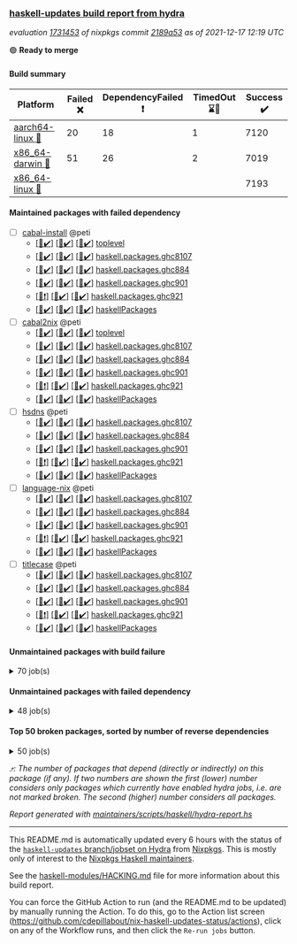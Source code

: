 ### [haskell-updates build report from hydra](https://hydra.nixos.org/jobset/nixpkgs/haskell-updates)
*evaluation [1731453](https://hydra.nixos.org/eval/1731453) of nixpkgs commit [2189a53](https://github.com/NixOS/nixpkgs/commits/2189a53dad0e48ea7211c32cc1832a82001d976b) as of 2021-12-17 12:19 UTC*

:green_circle: **Ready to merge**

#### Build summary

 | Platform | Failed :x: | DependencyFailed :heavy_exclamation_mark: | TimedOut :hourglass::no_entry_sign: | Success :heavy_check_mark: | 
 | --- | --- | --- | --- | --- | 
 | [aarch64-linux :iphone:](https://hydra.nixos.org/eval/1731453?filter=.aarch64-linux) | 20 | 18 | 1 | 7120 | 
 | [x86_64-darwin :apple:](https://hydra.nixos.org/eval/1731453?filter=.x86_64-darwin) | 51 | 26 | 2 | 7019 | 
 | [x86_64-linux :penguin:](https://hydra.nixos.org/eval/1731453?filter=.x86_64-linux) |  |  |  | 7193 | 
#### Maintained packages with failed dependency
- [ ] [cabal-install](https://hydra.nixos.org/eval/1731453?filter=cabal-install) @peti
  - [[:iphone::heavy_check_mark:]](https://hydra.nixos.org/build/160444227) [[:apple::heavy_check_mark:]](https://hydra.nixos.org/build/160448434) [[:penguin::heavy_check_mark:]](https://hydra.nixos.org/build/160441986) [toplevel](https://hydra.nixos.org/eval/1731453?filter=cabal-install)
  - [[:iphone::heavy_check_mark:]](https://hydra.nixos.org/build/160443778) [[:apple::heavy_check_mark:]](https://hydra.nixos.org/build/160454981) [[:penguin::heavy_check_mark:]](https://hydra.nixos.org/build/160440643) [haskell.packages.ghc8107](https://hydra.nixos.org/eval/1731453?filter=haskell.packages.ghc8107.cabal-install)
  - [[:iphone::heavy_check_mark:]](https://hydra.nixos.org/build/160443154) [[:apple::heavy_check_mark:]](https://hydra.nixos.org/build/160447881) [[:penguin::heavy_check_mark:]](https://hydra.nixos.org/build/160442234) [haskell.packages.ghc884](https://hydra.nixos.org/eval/1731453?filter=haskell.packages.ghc884.cabal-install)
  - [[:iphone::heavy_check_mark:]](https://hydra.nixos.org/build/160443457) [[:apple::heavy_check_mark:]](https://hydra.nixos.org/build/160445426) [[:penguin::heavy_check_mark:]](https://hydra.nixos.org/build/160442432) [haskell.packages.ghc901](https://hydra.nixos.org/eval/1731453?filter=haskell.packages.ghc901.cabal-install)
  - [[:iphone::heavy_exclamation_mark:]](https://hydra.nixos.org/build/160707752) [[:apple::heavy_check_mark:]](https://hydra.nixos.org/build/160707750) [[:penguin::heavy_check_mark:]](https://hydra.nixos.org/build/160707755) [haskell.packages.ghc921](https://hydra.nixos.org/eval/1731453?filter=haskell.packages.ghc921.cabal-install)
  - [[:iphone::heavy_check_mark:]](https://hydra.nixos.org/build/160444585) [[:apple::heavy_check_mark:]](https://hydra.nixos.org/build/160455144) [[:penguin::heavy_check_mark:]](https://hydra.nixos.org/build/160444219) [haskellPackages](https://hydra.nixos.org/eval/1731453?filter=haskellPackages.cabal-install)
- [ ] [cabal2nix](https://hydra.nixos.org/eval/1731453?filter=cabal2nix) @peti
  - [[:iphone::heavy_check_mark:]](https://hydra.nixos.org/build/161304116) [[:apple::heavy_check_mark:]](https://hydra.nixos.org/build/161304142) [[:penguin::heavy_check_mark:]](https://hydra.nixos.org/build/161304145) [toplevel](https://hydra.nixos.org/eval/1731453?filter=cabal2nix)
  - [[:iphone::heavy_check_mark:]](https://hydra.nixos.org/build/160440493) [[:apple::heavy_check_mark:]](https://hydra.nixos.org/build/160436674) [[:penguin::heavy_check_mark:]](https://hydra.nixos.org/build/160441731) [haskell.packages.ghc8107](https://hydra.nixos.org/eval/1731453?filter=haskell.packages.ghc8107.cabal2nix)
  - [[:iphone::heavy_check_mark:]](https://hydra.nixos.org/build/160441218) [[:apple::heavy_check_mark:]](https://hydra.nixos.org/build/160452691) [[:penguin::heavy_check_mark:]](https://hydra.nixos.org/build/160438618) [haskell.packages.ghc884](https://hydra.nixos.org/eval/1731453?filter=haskell.packages.ghc884.cabal2nix)
  - [[:iphone::heavy_check_mark:]](https://hydra.nixos.org/build/160445300) [[:apple::heavy_check_mark:]](https://hydra.nixos.org/build/160437440) [[:penguin::heavy_check_mark:]](https://hydra.nixos.org/build/160437811) [haskell.packages.ghc901](https://hydra.nixos.org/eval/1731453?filter=haskell.packages.ghc901.cabal2nix)
  - [[:iphone::heavy_exclamation_mark:]](https://hydra.nixos.org/build/161439136) [[:apple::heavy_check_mark:]](https://hydra.nixos.org/build/161439137) [[:penguin::heavy_check_mark:]](https://hydra.nixos.org/build/161439130) [haskell.packages.ghc921](https://hydra.nixos.org/eval/1731453?filter=haskell.packages.ghc921.cabal2nix)
  - [[:iphone::heavy_check_mark:]](https://hydra.nixos.org/build/160454851) [[:apple::heavy_check_mark:]](https://hydra.nixos.org/build/160452227) [[:penguin::heavy_check_mark:]](https://hydra.nixos.org/build/160444773) [haskellPackages](https://hydra.nixos.org/eval/1731453?filter=haskellPackages.cabal2nix)
- [ ] [hsdns](https://hydra.nixos.org/eval/1731453?filter=hsdns) @peti
  - [[:iphone::heavy_check_mark:]](https://hydra.nixos.org/build/160445928) [[:apple::heavy_check_mark:]](https://hydra.nixos.org/build/160447151) [[:penguin::heavy_check_mark:]](https://hydra.nixos.org/build/160452154) [haskell.packages.ghc8107](https://hydra.nixos.org/eval/1731453?filter=haskell.packages.ghc8107.hsdns)
  - [[:iphone::heavy_check_mark:]](https://hydra.nixos.org/build/160444002) [[:apple::heavy_check_mark:]](https://hydra.nixos.org/build/160445446) [[:penguin::heavy_check_mark:]](https://hydra.nixos.org/build/160448296) [haskell.packages.ghc884](https://hydra.nixos.org/eval/1731453?filter=haskell.packages.ghc884.hsdns)
  - [[:iphone::heavy_check_mark:]](https://hydra.nixos.org/build/160457080) [[:apple::heavy_check_mark:]](https://hydra.nixos.org/build/160453520) [[:penguin::heavy_check_mark:]](https://hydra.nixos.org/build/160440975) [haskell.packages.ghc901](https://hydra.nixos.org/eval/1731453?filter=haskell.packages.ghc901.hsdns)
  - [[:iphone::heavy_exclamation_mark:]](https://hydra.nixos.org/build/160450041) [[:apple::heavy_check_mark:]](https://hydra.nixos.org/build/160444127) [[:penguin::heavy_check_mark:]](https://hydra.nixos.org/build/160444167) [haskell.packages.ghc921](https://hydra.nixos.org/eval/1731453?filter=haskell.packages.ghc921.hsdns)
  - [[:iphone::heavy_check_mark:]](https://hydra.nixos.org/build/160453268) [[:apple::heavy_check_mark:]](https://hydra.nixos.org/build/160452760) [[:penguin::heavy_check_mark:]](https://hydra.nixos.org/build/160436298) [haskellPackages](https://hydra.nixos.org/eval/1731453?filter=haskellPackages.hsdns)
- [ ] [language-nix](https://hydra.nixos.org/eval/1731453?filter=language-nix) @peti
  - [[:iphone::heavy_check_mark:]](https://hydra.nixos.org/build/160444197) [[:apple::heavy_check_mark:]](https://hydra.nixos.org/build/160457132) [[:penguin::heavy_check_mark:]](https://hydra.nixos.org/build/160449953) [haskell.packages.ghc8107](https://hydra.nixos.org/eval/1731453?filter=haskell.packages.ghc8107.language-nix)
  - [[:iphone::heavy_check_mark:]](https://hydra.nixos.org/build/160443818) [[:apple::heavy_check_mark:]](https://hydra.nixos.org/build/160455351) [[:penguin::heavy_check_mark:]](https://hydra.nixos.org/build/160451798) [haskell.packages.ghc884](https://hydra.nixos.org/eval/1731453?filter=haskell.packages.ghc884.language-nix)
  - [[:iphone::heavy_check_mark:]](https://hydra.nixos.org/build/160442301) [[:apple::heavy_check_mark:]](https://hydra.nixos.org/build/160443330) [[:penguin::heavy_check_mark:]](https://hydra.nixos.org/build/160445084) [haskell.packages.ghc901](https://hydra.nixos.org/eval/1731453?filter=haskell.packages.ghc901.language-nix)
  - [[:iphone::heavy_exclamation_mark:]](https://hydra.nixos.org/build/160758059) [[:apple::heavy_check_mark:]](https://hydra.nixos.org/build/160758068) [[:penguin::heavy_check_mark:]](https://hydra.nixos.org/build/160758055) [haskell.packages.ghc921](https://hydra.nixos.org/eval/1731453?filter=haskell.packages.ghc921.language-nix)
  - [[:iphone::heavy_check_mark:]](https://hydra.nixos.org/build/160446289) [[:apple::heavy_check_mark:]](https://hydra.nixos.org/build/160435670) [[:penguin::heavy_check_mark:]](https://hydra.nixos.org/build/160445023) [haskellPackages](https://hydra.nixos.org/eval/1731453?filter=haskellPackages.language-nix)
- [ ] [titlecase](https://hydra.nixos.org/eval/1731453?filter=titlecase) @peti
  - [[:iphone::heavy_check_mark:]](https://hydra.nixos.org/build/160437766) [[:apple::heavy_check_mark:]](https://hydra.nixos.org/build/160436845) [[:penguin::heavy_check_mark:]](https://hydra.nixos.org/build/160453740) [haskell.packages.ghc8107](https://hydra.nixos.org/eval/1731453?filter=haskell.packages.ghc8107.titlecase)
  - [[:iphone::heavy_check_mark:]](https://hydra.nixos.org/build/160448969) [[:apple::heavy_check_mark:]](https://hydra.nixos.org/build/160446339) [[:penguin::heavy_check_mark:]](https://hydra.nixos.org/build/160439450) [haskell.packages.ghc884](https://hydra.nixos.org/eval/1731453?filter=haskell.packages.ghc884.titlecase)
  - [[:iphone::heavy_check_mark:]](https://hydra.nixos.org/build/160452446) [[:apple::heavy_check_mark:]](https://hydra.nixos.org/build/160439364) [[:penguin::heavy_check_mark:]](https://hydra.nixos.org/build/160446378) [haskell.packages.ghc901](https://hydra.nixos.org/eval/1731453?filter=haskell.packages.ghc901.titlecase)
  - [[:iphone::heavy_exclamation_mark:]](https://hydra.nixos.org/build/160453934) [[:apple::heavy_check_mark:]](https://hydra.nixos.org/build/160437434) [[:penguin::heavy_check_mark:]](https://hydra.nixos.org/build/160445155) [haskell.packages.ghc921](https://hydra.nixos.org/eval/1731453?filter=haskell.packages.ghc921.titlecase)
  - [[:iphone::heavy_check_mark:]](https://hydra.nixos.org/build/160449589) [[:apple::heavy_check_mark:]](https://hydra.nixos.org/build/160435610) [[:penguin::heavy_check_mark:]](https://hydra.nixos.org/build/160449551) [haskellPackages](https://hydra.nixos.org/eval/1731453?filter=haskellPackages.titlecase)
#### Unmaintained packages with build failure
<details><summary>70 job(s) </summary>

- [ ] [[:iphone::heavy_check_mark:]](https://hydra.nixos.org/build/160451695) [[:apple::x:]](https://hydra.nixos.org/build/160448405) [[:penguin::heavy_check_mark:]](https://hydra.nixos.org/build/160447370) [haskellPackages.sdp](https://hydra.nixos.org/eval/1731453?filter=haskellPackages.sdp)  :arrow_heading_up: 9 | 9
- [ ] [[:iphone::heavy_check_mark:]](https://hydra.nixos.org/build/160444791) [[:apple::x:]](https://hydra.nixos.org/build/160439292) [[:penguin::heavy_check_mark:]](https://hydra.nixos.org/build/160437498) [haskellPackages.thyme](https://hydra.nixos.org/eval/1731453?filter=haskellPackages.thyme)  :arrow_heading_up: 6 | 15
- [ ] [[:iphone::x:]](https://hydra.nixos.org/build/160452801) [[:apple::heavy_check_mark:]](https://hydra.nixos.org/build/160439013) [[:penguin::heavy_check_mark:]](https://hydra.nixos.org/build/160436279) [haskellPackages.libBF](https://hydra.nixos.org/eval/1731453?filter=haskellPackages.libBF)  :arrow_heading_up: 4 | 20
- [ ] [[:iphone::heavy_check_mark:]](https://hydra.nixos.org/build/160973361) [[:apple::x:]](https://hydra.nixos.org/build/160972042) [[:penguin::heavy_check_mark:]](https://hydra.nixos.org/build/160971534) [haskellPackages.exinst](https://hydra.nixos.org/eval/1731453?filter=haskellPackages.exinst)  :arrow_heading_up: 4 | 6
- [ ] [[:iphone::heavy_check_mark:]](https://hydra.nixos.org/build/160973428) [[:apple::x:]](https://hydra.nixos.org/build/160971657) [[:penguin::heavy_check_mark:]](https://hydra.nixos.org/build/160970874) [haskellPackages.nri-observability](https://hydra.nixos.org/eval/1731453?filter=haskellPackages.nri-observability)  :arrow_heading_up: 3 | 5
- [ ] [[:iphone::x:]](https://hydra.nixos.org/build/160455616) [[:apple::heavy_check_mark:]](https://hydra.nixos.org/build/160449645) [[:penguin::heavy_check_mark:]](https://hydra.nixos.org/build/160439430) [haskellPackages.ptr-poker](https://hydra.nixos.org/eval/1731453?filter=haskellPackages.ptr-poker)  :arrow_heading_up: 3 | 4
- [ ] [[:iphone::x:]](https://hydra.nixos.org/build/160448126) [[:apple::heavy_check_mark:]](https://hydra.nixos.org/build/160451711) [[:penguin::heavy_check_mark:]](https://hydra.nixos.org/build/160444202) [haskellPackages.long-double](https://hydra.nixos.org/eval/1731453?filter=haskellPackages.long-double)  :arrow_heading_up: 2 | 2
- [ ] [[:iphone::x:]](https://hydra.nixos.org/build/160457155) [[:apple::heavy_check_mark:]](https://hydra.nixos.org/build/160447471) [[:penguin::heavy_check_mark:]](https://hydra.nixos.org/build/160453021) [haskellPackages.OrderedBits](https://hydra.nixos.org/eval/1731453?filter=haskellPackages.OrderedBits)  :arrow_heading_up: 1 | 36
- [ ] [[:iphone::x:]](https://hydra.nixos.org/build/160971658) [[:apple::heavy_check_mark:]](https://hydra.nixos.org/build/160971637) [[:penguin::heavy_check_mark:]](https://hydra.nixos.org/build/160970813) [haskellPackages.type-natural](https://hydra.nixos.org/eval/1731453?filter=haskellPackages.type-natural)  :arrow_heading_up: 1 | 4
- [ ] [[:iphone::x:]](https://hydra.nixos.org/build/160971804) [[:apple::heavy_check_mark:]](https://hydra.nixos.org/build/160971580) [[:penguin::heavy_check_mark:]](https://hydra.nixos.org/build/160971522) [haskellPackages.quic](https://hydra.nixos.org/eval/1731453?filter=haskellPackages.quic)  :arrow_heading_up: 1 | 2
- [ ] [[:iphone::x:]](https://hydra.nixos.org/build/160442462) [[:apple::x:]](https://hydra.nixos.org/build/160443828) [[:penguin::heavy_check_mark:]](https://hydra.nixos.org/build/160443528) [haskellPackages.easytensor](https://hydra.nixos.org/eval/1731453?filter=haskellPackages.easytensor)  :arrow_heading_up: 1 | 1
- [ ] [[:iphone::heavy_check_mark:]](https://hydra.nixos.org/build/160438523) [[:apple::x:]](https://hydra.nixos.org/build/160452506) [[:penguin::heavy_check_mark:]](https://hydra.nixos.org/build/160436678) [haskellPackages.gi-gdkx11](https://hydra.nixos.org/eval/1731453?filter=haskellPackages.gi-gdkx11)  :arrow_heading_up: 1 | 1
- [ ] [[:iphone::heavy_check_mark:]](https://hydra.nixos.org/build/160448163) [[:apple::x:]](https://hydra.nixos.org/build/160437057) [[:penguin::heavy_check_mark:]](https://hydra.nixos.org/build/160452899) [haskellPackages.keep-alive](https://hydra.nixos.org/eval/1731453?filter=haskellPackages.keep-alive)  :arrow_heading_up: 1 | 1
- [ ] [[:iphone::heavy_check_mark:]](https://hydra.nixos.org/build/160453043) [[:apple::x:]](https://hydra.nixos.org/build/160449027) [[:penguin::heavy_check_mark:]](https://hydra.nixos.org/build/160446913) [haskellPackages.loc](https://hydra.nixos.org/eval/1731453?filter=haskellPackages.loc)  :arrow_heading_up: 1 | 1
- [ ] [[:iphone::x:]](https://hydra.nixos.org/build/161194643) [[:apple::heavy_check_mark:]](https://hydra.nixos.org/build/161194642) [[:penguin::heavy_check_mark:]](https://hydra.nixos.org/build/161194647) [haskellPackages.nlopt-haskell](https://hydra.nixos.org/eval/1731453?filter=haskellPackages.nlopt-haskell)  :arrow_heading_up: 1 | 1
- [ ] [[:iphone::heavy_check_mark:]](https://hydra.nixos.org/build/160454504) [[:apple::x:]](https://hydra.nixos.org/build/160443398) [[:penguin::heavy_check_mark:]](https://hydra.nixos.org/build/160436651) [haskellPackages.opencv](https://hydra.nixos.org/eval/1731453?filter=haskellPackages.opencv)  :arrow_heading_up: 1 | 1
- [ ] [[:iphone::x:]](https://hydra.nixos.org/build/160448013) [[:apple::heavy_check_mark:]](https://hydra.nixos.org/build/160438602) [[:penguin::heavy_check_mark:]](https://hydra.nixos.org/build/160449591) [haskellPackages.unicode-properties](https://hydra.nixos.org/eval/1731453?filter=haskellPackages.unicode-properties)  :arrow_heading_up: 1 | 1
- [ ] [[:iphone::x:]](https://hydra.nixos.org/build/160442826) [[:apple::heavy_check_mark:]](https://hydra.nixos.org/build/160451470) [[:penguin::heavy_check_mark:]](https://hydra.nixos.org/build/160440611) [haskellPackages.accelerate-llvm](https://hydra.nixos.org/eval/1731453?filter=haskellPackages.accelerate-llvm)  :arrow_heading_up: 0 | 8
- [ ] [[:iphone::x:]](https://hydra.nixos.org/build/160437233) [[:apple::heavy_check_mark:]](https://hydra.nixos.org/build/160455941) [[:penguin::heavy_check_mark:]](https://hydra.nixos.org/build/160449533) [haskellPackages.freetype2](https://hydra.nixos.org/eval/1731453?filter=haskellPackages.freetype2)  :arrow_heading_up: 0 | 7
- [ ] [[:iphone::heavy_check_mark:]](https://hydra.nixos.org/build/160452587) [[:apple::x:]](https://hydra.nixos.org/build/160439015) [[:penguin::heavy_check_mark:]](https://hydra.nixos.org/build/160441762) [haskellPackages.pipes-zlib](https://hydra.nixos.org/eval/1731453?filter=haskellPackages.pipes-zlib)  :arrow_heading_up: 0 | 6
- [ ] [[:iphone::heavy_check_mark:]](https://hydra.nixos.org/build/160450166) [[:apple::x:]](https://hydra.nixos.org/build/160442283) [[:penguin::heavy_check_mark:]](https://hydra.nixos.org/build/160453763) [haskellPackages.hmidi](https://hydra.nixos.org/eval/1731453?filter=haskellPackages.hmidi)  :arrow_heading_up: 0 | 4
- [ ] [[:iphone::heavy_check_mark:]](https://hydra.nixos.org/build/160450300) [[:apple::x:]](https://hydra.nixos.org/build/160437505) [[:penguin::heavy_check_mark:]](https://hydra.nixos.org/build/160446616) [haskellPackages.zip](https://hydra.nixos.org/eval/1731453?filter=haskellPackages.zip)  :arrow_heading_up: 0 | 4
- [ ] [[:iphone::x:]](https://hydra.nixos.org/build/160448165) [[:apple::heavy_check_mark:]](https://hydra.nixos.org/build/160453018) [[:penguin::heavy_check_mark:]](https://hydra.nixos.org/build/160436100) [haskellPackages.cdar-mBound](https://hydra.nixos.org/eval/1731453?filter=haskellPackages.cdar-mBound)  :arrow_heading_up: 0 | 2
- [ ] [[:iphone::heavy_check_mark:]](https://hydra.nixos.org/build/160451484) [[:apple::x:]](https://hydra.nixos.org/build/160456974) [[:penguin::heavy_check_mark:]](https://hydra.nixos.org/build/160456354) [haskellPackages.posix-socket](https://hydra.nixos.org/eval/1731453?filter=haskellPackages.posix-socket)  :arrow_heading_up: 0 | 2
- [ ] [[:iphone::heavy_check_mark:]](https://hydra.nixos.org/build/160972686) [[:apple::x:]](https://hydra.nixos.org/build/160971892) [[:penguin::heavy_check_mark:]](https://hydra.nixos.org/build/160971911) [haskellPackages.hamid](https://hydra.nixos.org/eval/1731453?filter=haskellPackages.hamid)  :arrow_heading_up: 0 | 1
- [ ] [[:iphone::heavy_check_mark:]](https://hydra.nixos.org/build/160452849) [[:apple::x:]](https://hydra.nixos.org/build/160454160) [[:penguin::heavy_check_mark:]](https://hydra.nixos.org/build/160440199) [haskellPackages.hmatrix-morpheus](https://hydra.nixos.org/eval/1731453?filter=haskellPackages.hmatrix-morpheus)  :arrow_heading_up: 0 | 1
- [ ] [[:iphone::heavy_check_mark:]](https://hydra.nixos.org/build/160442877) [[:apple::x:]](https://hydra.nixos.org/build/160452654) [[:penguin::heavy_check_mark:]](https://hydra.nixos.org/build/160445961) [haskellPackages.huckleberry](https://hydra.nixos.org/eval/1731453?filter=haskellPackages.huckleberry)  :arrow_heading_up: 0 | 1
- [ ] [[:iphone::x:]](https://hydra.nixos.org/build/160456686) [[:apple::heavy_check_mark:]](https://hydra.nixos.org/build/160440055) [[:penguin::heavy_check_mark:]](https://hydra.nixos.org/build/160447009) [haskellPackages.picosat](https://hydra.nixos.org/eval/1731453?filter=haskellPackages.picosat)  :arrow_heading_up: 0 | 1
- [ ] [[:iphone::heavy_check_mark:]](https://hydra.nixos.org/build/160435978) [[:apple::x:]](https://hydra.nixos.org/build/160456659) [[:penguin::heavy_check_mark:]](https://hydra.nixos.org/build/160455939) [haskellPackages.select](https://hydra.nixos.org/eval/1731453?filter=haskellPackages.select)  :arrow_heading_up: 0 | 1
- [ ] [[:iphone::heavy_check_mark:]](https://hydra.nixos.org/build/160443384) [[:apple::x:]](https://hydra.nixos.org/build/160454943) [[:penguin::heavy_check_mark:]](https://hydra.nixos.org/build/160455133) [haskellPackages.sysinfo](https://hydra.nixos.org/eval/1731453?filter=haskellPackages.sysinfo)  :arrow_heading_up: 0 | 1
- [ ] [[:iphone::heavy_check_mark:]](https://hydra.nixos.org/build/160436031) [[:apple::x:]](https://hydra.nixos.org/build/160453326) [[:penguin::heavy_check_mark:]](https://hydra.nixos.org/build/160451749) [haskellPackages.FractalArt](https://hydra.nixos.org/eval/1731453?filter=haskellPackages.FractalArt) 
- [ ] [[:iphone::x:]](https://hydra.nixos.org/build/160456993) [[:apple::heavy_check_mark:]](https://hydra.nixos.org/build/160445303) [[:penguin::heavy_check_mark:]](https://hydra.nixos.org/build/160444768) [haskellPackages.HsASA](https://hydra.nixos.org/eval/1731453?filter=haskellPackages.HsASA) 
- [ ] [[:iphone::heavy_check_mark:]](https://hydra.nixos.org/build/160438632) [[:apple::x:]](https://hydra.nixos.org/build/160447656) [[:penguin::heavy_check_mark:]](https://hydra.nixos.org/build/160454633) [haskellPackages.chiphunk](https://hydra.nixos.org/eval/1731453?filter=haskellPackages.chiphunk) 
- [ ] [[:iphone::heavy_check_mark:]](https://hydra.nixos.org/build/160447613) [[:apple::x:]](https://hydra.nixos.org/build/160436808) [[:penguin::heavy_check_mark:]](https://hydra.nixos.org/build/160452859) [haskellPackages.discount](https://hydra.nixos.org/eval/1731453?filter=haskellPackages.discount) 
- [ ] [[:iphone::heavy_check_mark:]](https://hydra.nixos.org/build/160444436) [[:apple::x:]](https://hydra.nixos.org/build/160448564) [[:penguin::heavy_check_mark:]](https://hydra.nixos.org/build/160450470) [haskellPackages.diskhash](https://hydra.nixos.org/eval/1731453?filter=haskellPackages.diskhash) 
- [ ] [[:iphone::heavy_check_mark:]](https://hydra.nixos.org/build/160441221) [[:apple::x:]](https://hydra.nixos.org/build/160440137) [[:penguin::heavy_check_mark:]](https://hydra.nixos.org/build/160448867) [haskellPackages.epub-tools](https://hydra.nixos.org/eval/1731453?filter=haskellPackages.epub-tools) 
- [ ] [[:iphone::heavy_check_mark:]](https://hydra.nixos.org/build/160438289) [[:apple::x:]](https://hydra.nixos.org/build/160448937) [[:penguin::heavy_check_mark:]](https://hydra.nixos.org/build/160438105) [haskellPackages.float128](https://hydra.nixos.org/eval/1731453?filter=haskellPackages.float128) 
- [ ] [[:iphone::heavy_check_mark:]](https://hydra.nixos.org/build/160439808) [[:apple::x:]](https://hydra.nixos.org/build/160445636) [[:penguin::heavy_check_mark:]](https://hydra.nixos.org/build/160443664) [haskellPackages.gerrit](https://hydra.nixos.org/eval/1731453?filter=haskellPackages.gerrit) 
- [ ] [[:iphone::x:]](https://hydra.nixos.org/build/160440618) [[:penguin::heavy_check_mark:]](https://hydra.nixos.org/build/160445846) [haskellPackages.gnome-keyring](https://hydra.nixos.org/eval/1731453?filter=haskellPackages.gnome-keyring) 
- [ ] [[:iphone::heavy_check_mark:]](https://hydra.nixos.org/build/160449112) [[:apple::x:]](https://hydra.nixos.org/build/160449979) [[:penguin::heavy_check_mark:]](https://hydra.nixos.org/build/160450713) [haskellPackages.gtk-traymanager](https://hydra.nixos.org/eval/1731453?filter=haskellPackages.gtk-traymanager) 
- [ ] [[:iphone::heavy_check_mark:]](https://hydra.nixos.org/build/160439838) [[:apple::x:]](https://hydra.nixos.org/build/160441480) [[:penguin::heavy_check_mark:]](https://hydra.nixos.org/build/160444226) [haskellPackages.hid](https://hydra.nixos.org/eval/1731453?filter=haskellPackages.hid) 
- [ ] [[:iphone::heavy_check_mark:]](https://hydra.nixos.org/build/160973412) [[:apple::x:]](https://hydra.nixos.org/build/160971569) [[:penguin::heavy_check_mark:]](https://hydra.nixos.org/build/160971813) [haskellPackages.highlight](https://hydra.nixos.org/eval/1731453?filter=haskellPackages.highlight) 
- [ ] [[:iphone::heavy_check_mark:]](https://hydra.nixos.org/build/160441619) [[:apple::x:]](https://hydra.nixos.org/build/160444541) [[:penguin::heavy_check_mark:]](https://hydra.nixos.org/build/160440624) [haskellPackages.hinotify-conduit](https://hydra.nixos.org/eval/1731453?filter=haskellPackages.hinotify-conduit) 
- [ ] [[:iphone::heavy_check_mark:]](https://hydra.nixos.org/build/160451232) [[:apple::x:]](https://hydra.nixos.org/build/160451496) [[:penguin::heavy_check_mark:]](https://hydra.nixos.org/build/160441987) [haskellPackages.hls-rename-plugin](https://hydra.nixos.org/eval/1731453?filter=haskellPackages.hls-rename-plugin) 
- [ ] [[:iphone::x:]](https://hydra.nixos.org/build/160451239) [[:apple::heavy_check_mark:]](https://hydra.nixos.org/build/160440971) [[:penguin::heavy_check_mark:]](https://hydra.nixos.org/build/160443365) [haskellPackages.hq](https://hydra.nixos.org/eval/1731453?filter=haskellPackages.hq) 
- [ ] [[:iphone::heavy_check_mark:]](https://hydra.nixos.org/build/160450474) [[:apple::x:]](https://hydra.nixos.org/build/160455565) [[:penguin::heavy_check_mark:]](https://hydra.nixos.org/build/160439732) [haskellPackages.hs](https://hydra.nixos.org/eval/1731453?filter=haskellPackages.hs) 
- [ ] [[:iphone::heavy_check_mark:]](https://hydra.nixos.org/build/160450547) [[:apple::x:]](https://hydra.nixos.org/build/160444061) [[:penguin::heavy_check_mark:]](https://hydra.nixos.org/build/160447603) [haskellPackages.hsshellscript](https://hydra.nixos.org/eval/1731453?filter=haskellPackages.hsshellscript) 
- [ ] [[:iphone::heavy_check_mark:]](https://hydra.nixos.org/build/160451772) [[:apple::x:]](https://hydra.nixos.org/build/160442259) [[:penguin::heavy_check_mark:]](https://hydra.nixos.org/build/160443901) [haskellPackages.hssourceinfo](https://hydra.nixos.org/eval/1731453?filter=haskellPackages.hssourceinfo) 
- [ ] [[:iphone::heavy_check_mark:]](https://hydra.nixos.org/build/160448910) [[:apple::x:]](https://hydra.nixos.org/build/160451478) [[:penguin::heavy_check_mark:]](https://hydra.nixos.org/build/160443827) [haskellPackages.ipcvar](https://hydra.nixos.org/eval/1731453?filter=haskellPackages.ipcvar) 
- [ ] [[:iphone::heavy_check_mark:]](https://hydra.nixos.org/build/160454018) [[:apple::x:]](https://hydra.nixos.org/build/160437642) [[:penguin::heavy_check_mark:]](https://hydra.nixos.org/build/160440164) [haskellPackages.linux-framebuffer](https://hydra.nixos.org/eval/1731453?filter=haskellPackages.linux-framebuffer) 
- [ ] [[:iphone::heavy_check_mark:]](https://hydra.nixos.org/build/160453936) [[:apple::x:]](https://hydra.nixos.org/build/160437185) [[:penguin::heavy_check_mark:]](https://hydra.nixos.org/build/160445738) [haskellPackages.mediawiki2latex](https://hydra.nixos.org/eval/1731453?filter=haskellPackages.mediawiki2latex) 
- [ ] [[:iphone::heavy_check_mark:]](https://hydra.nixos.org/build/160438718) [[:apple::x:]](https://hydra.nixos.org/build/160445709) [[:penguin::heavy_check_mark:]](https://hydra.nixos.org/build/160441864) [haskellPackages.mercury-api](https://hydra.nixos.org/eval/1731453?filter=haskellPackages.mercury-api) 
- [ ] [[:iphone::heavy_check_mark:]](https://hydra.nixos.org/build/160443304) [[:apple::x:]](https://hydra.nixos.org/build/160440381) [[:penguin::heavy_check_mark:]](https://hydra.nixos.org/build/160440929) [haskellPackages.nano-cryptr](https://hydra.nixos.org/eval/1731453?filter=haskellPackages.nano-cryptr) 
- [ ] [[:iphone::heavy_check_mark:]](https://hydra.nixos.org/build/160972428) [[:apple::x:]](https://hydra.nixos.org/build/160973088) [[:penguin::heavy_check_mark:]](https://hydra.nixos.org/build/160971512) [haskellPackages.persistent-pagination](https://hydra.nixos.org/eval/1731453?filter=haskellPackages.persistent-pagination) 
- [ ] [[:iphone::heavy_check_mark:]](https://hydra.nixos.org/build/160455022) [[:apple::x:]](https://hydra.nixos.org/build/160441458) [[:penguin::heavy_check_mark:]](https://hydra.nixos.org/build/160444285) [haskellPackages.ping-wrapper](https://hydra.nixos.org/eval/1731453?filter=haskellPackages.ping-wrapper) 
- [ ] [[:iphone::x:]](https://hydra.nixos.org/build/160450731) [[:apple::heavy_check_mark:]](https://hydra.nixos.org/build/160437435) [[:penguin::heavy_check_mark:]](https://hydra.nixos.org/build/160437024) [haskellPackages.poker](https://hydra.nixos.org/eval/1731453?filter=haskellPackages.poker) 
- [ ] [[:iphone::heavy_check_mark:]](https://hydra.nixos.org/build/160442276) [[:apple::x:]](https://hydra.nixos.org/build/160446379) [[:penguin::heavy_check_mark:]](https://hydra.nixos.org/build/160451067) [haskellPackages.posix-timer](https://hydra.nixos.org/eval/1731453?filter=haskellPackages.posix-timer) 
- [ ] [[:iphone::heavy_check_mark:]](https://hydra.nixos.org/build/160443661) [[:apple::x:]](https://hydra.nixos.org/build/160444992) [[:penguin::heavy_check_mark:]](https://hydra.nixos.org/build/160440496) [haskellPackages.procex](https://hydra.nixos.org/eval/1731453?filter=haskellPackages.procex) 
- [ ] [[:iphone::heavy_check_mark:]](https://hydra.nixos.org/build/160444963) [[:apple::x:]](https://hydra.nixos.org/build/160439713) [[:penguin::heavy_check_mark:]](https://hydra.nixos.org/build/160443288) [haskellPackages.pthread](https://hydra.nixos.org/eval/1731453?filter=haskellPackages.pthread) 
- [ ] [[:iphone::x:]](https://hydra.nixos.org/build/160447596) [[:apple::heavy_check_mark:]](https://hydra.nixos.org/build/160447064) [[:penguin::heavy_check_mark:]](https://hydra.nixos.org/build/160447489) [haskellPackages.risc386](https://hydra.nixos.org/eval/1731453?filter=haskellPackages.risc386) 
- [ ] [[:iphone::heavy_check_mark:]](https://hydra.nixos.org/build/160972554) [[:apple::x:]](https://hydra.nixos.org/build/160971458) [[:penguin::heavy_check_mark:]](https://hydra.nixos.org/build/160972175) [haskellPackages.sandwich-webdriver](https://hydra.nixos.org/eval/1731453?filter=haskellPackages.sandwich-webdriver) 
- [ ] [[:iphone::heavy_check_mark:]](https://hydra.nixos.org/build/160446213) [[:apple::x:]](https://hydra.nixos.org/build/160451176) [[:penguin::heavy_check_mark:]](https://hydra.nixos.org/build/160451399) [haskellPackages.sfml-audio](https://hydra.nixos.org/eval/1731453?filter=haskellPackages.sfml-audio) 
- [ ] [[:iphone::heavy_check_mark:]](https://hydra.nixos.org/build/160440396) [[:apple::x:]](https://hydra.nixos.org/build/160442649) [[:penguin::heavy_check_mark:]](https://hydra.nixos.org/build/160442404) [haskellPackages.shared-memory](https://hydra.nixos.org/eval/1731453?filter=haskellPackages.shared-memory) 
- [ ] [[:iphone::heavy_check_mark:]](https://hydra.nixos.org/build/160455056) [[:apple::x:]](https://hydra.nixos.org/build/160449657) [[:penguin::heavy_check_mark:]](https://hydra.nixos.org/build/160437421) [haskellPackages.tailfile-hinotify](https://hydra.nixos.org/eval/1731453?filter=haskellPackages.tailfile-hinotify) 
- [ ] [[:iphone::x:]](https://hydra.nixos.org/build/160440331) [[:apple::heavy_check_mark:]](https://hydra.nixos.org/build/160446697) [[:penguin::heavy_check_mark:]](https://hydra.nixos.org/build/160445012) [haskellPackages.wiringPi](https://hydra.nixos.org/eval/1731453?filter=haskellPackages.wiringPi) 
- [ ] [[:iphone::x:]](https://hydra.nixos.org/build/160446040) [[:apple::heavy_check_mark:]](https://hydra.nixos.org/build/160441343) [[:penguin::heavy_check_mark:]](https://hydra.nixos.org/build/160435780) [haskellPackages.x86-64bit](https://hydra.nixos.org/eval/1731453?filter=haskellPackages.x86-64bit) 
- [ ] [[:iphone::heavy_check_mark:]](https://hydra.nixos.org/build/160450612) [[:apple::x:]](https://hydra.nixos.org/build/160449704) [[:penguin::heavy_check_mark:]](https://hydra.nixos.org/build/160441783) [haskellPackages.xmonad-utils](https://hydra.nixos.org/eval/1731453?filter=haskellPackages.xmonad-utils) 
- [ ] [[:iphone::heavy_check_mark:]](https://hydra.nixos.org/build/160449244) [[:apple::x:]](https://hydra.nixos.org/build/160451183) [[:penguin::heavy_check_mark:]](https://hydra.nixos.org/build/160439938) [haskellPackages.yoga](https://hydra.nixos.org/eval/1731453?filter=haskellPackages.yoga) 
- [ ] [[:iphone::heavy_check_mark:]](https://hydra.nixos.org/build/160440711) [[:apple::x:]](https://hydra.nixos.org/build/160454637) [[:penguin::heavy_check_mark:]](https://hydra.nixos.org/build/160441299) [haskellPackages.zot](https://hydra.nixos.org/eval/1731453?filter=haskellPackages.zot) 
- [ ] [[:iphone::heavy_check_mark:]](https://hydra.nixos.org/build/160439908) [[:apple::x:]](https://hydra.nixos.org/build/160436448) [[:penguin::heavy_check_mark:]](https://hydra.nixos.org/build/160453468) [haskellPackages.zxcvbn-c](https://hydra.nixos.org/eval/1731453?filter=haskellPackages.zxcvbn-c) 
</details>

#### Unmaintained packages with failed dependency
<details><summary>48 job(s) </summary>

- [ ] [[:iphone::heavy_exclamation_mark:]](https://hydra.nixos.org/build/160436901) [[:apple::heavy_check_mark:]](https://hydra.nixos.org/build/160437166) [[:penguin::heavy_check_mark:]](https://hydra.nixos.org/build/160443953) [haskellPackages.jsonifier](https://hydra.nixos.org/eval/1731453?filter=haskellPackages.jsonifier)  :arrow_heading_up: 2 | 2
- [ ] [[:iphone::heavy_check_mark:]](https://hydra.nixos.org/build/160453873) [[:apple::heavy_exclamation_mark:]](https://hydra.nixos.org/build/160450312) [[:penguin::heavy_check_mark:]](https://hydra.nixos.org/build/160453718) [haskellPackages.sdp-io](https://hydra.nixos.org/eval/1731453?filter=haskellPackages.sdp-io)  :arrow_heading_up: 2 | 2
- [ ] [hoogle](https://hydra.nixos.org/eval/1731453?filter=hoogle)  :arrow_heading_up: 1 | 2
  - [[:iphone::heavy_check_mark:]](https://hydra.nixos.org/build/160970811) [[:apple::heavy_check_mark:]](https://hydra.nixos.org/build/160972451) [[:penguin::heavy_check_mark:]](https://hydra.nixos.org/build/160973384) [haskell.packages.ghc8107](https://hydra.nixos.org/eval/1731453?filter=haskell.packages.ghc8107.hoogle)
  - [[:iphone::heavy_check_mark:]](https://hydra.nixos.org/build/160972290) [[:apple::heavy_check_mark:]](https://hydra.nixos.org/build/160972255) [[:penguin::heavy_check_mark:]](https://hydra.nixos.org/build/160973417) [haskell.packages.ghc884](https://hydra.nixos.org/eval/1731453?filter=haskell.packages.ghc884.hoogle)
  - [[:iphone::heavy_check_mark:]](https://hydra.nixos.org/build/160970834) [[:apple::heavy_check_mark:]](https://hydra.nixos.org/build/160973221) [[:penguin::heavy_check_mark:]](https://hydra.nixos.org/build/160973255) [haskell.packages.ghc901](https://hydra.nixos.org/eval/1731453?filter=haskell.packages.ghc901.hoogle)
  - [[:iphone::heavy_exclamation_mark:]](https://hydra.nixos.org/build/161469338) [[:apple::heavy_check_mark:]](https://hydra.nixos.org/build/161469340) [[:penguin::heavy_check_mark:]](https://hydra.nixos.org/build/161469339) [haskell.packages.ghc921](https://hydra.nixos.org/eval/1731453?filter=haskell.packages.ghc921.hoogle)
  - [[:iphone::heavy_check_mark:]](https://hydra.nixos.org/build/160972180) [[:apple::heavy_check_mark:]](https://hydra.nixos.org/build/160972706) [[:penguin::heavy_check_mark:]](https://hydra.nixos.org/build/160972567) [haskellPackages](https://hydra.nixos.org/eval/1731453?filter=haskellPackages.hoogle)
- [ ] [[:iphone::heavy_check_mark:]](https://hydra.nixos.org/build/160972987) [[:apple::heavy_exclamation_mark:]](https://hydra.nixos.org/build/160970971) [[:penguin::heavy_check_mark:]](https://hydra.nixos.org/build/160971931) [haskellPackages.nri-redis](https://hydra.nixos.org/eval/1731453?filter=haskellPackages.nri-redis)  :arrow_heading_up: 1 | 1
- [ ] [[:iphone::heavy_exclamation_mark:]](https://hydra.nixos.org/build/160970827) [[:apple::heavy_check_mark:]](https://hydra.nixos.org/build/160972127) [[:penguin::heavy_check_mark:]](https://hydra.nixos.org/build/160973451) [haskellPackages.opentelemetry-extra](https://hydra.nixos.org/eval/1731453?filter=haskellPackages.opentelemetry-extra)  :arrow_heading_up: 1 | 1
- [ ] [[:iphone::heavy_check_mark:]](https://hydra.nixos.org/build/160449600) [[:apple::heavy_exclamation_mark:]](https://hydra.nixos.org/build/160441477) [[:penguin::heavy_check_mark:]](https://hydra.nixos.org/build/160448101) [haskellPackages.orgmode-parse](https://hydra.nixos.org/eval/1731453?filter=haskellPackages.orgmode-parse)  :arrow_heading_up: 1 | 1
- [ ] [[:iphone::heavy_check_mark:]](https://hydra.nixos.org/build/160450576) [[:apple::heavy_exclamation_mark:]](https://hydra.nixos.org/build/160451169) [[:penguin::heavy_check_mark:]](https://hydra.nixos.org/build/160444440) [haskellPackages.sdp-hashable](https://hydra.nixos.org/eval/1731453?filter=haskellPackages.sdp-hashable)  :arrow_heading_up: 1 | 1
- [ ] [[:iphone::heavy_exclamation_mark:]](https://hydra.nixos.org/build/160970768) [[:apple::heavy_check_mark:]](https://hydra.nixos.org/build/160971713) [[:penguin::heavy_check_mark:]](https://hydra.nixos.org/build/160970939) [haskellPackages.PrimitiveArray](https://hydra.nixos.org/eval/1731453?filter=haskellPackages.PrimitiveArray)  :arrow_heading_up: 0 | 35
- [ ] [[:iphone::heavy_exclamation_mark:]](https://hydra.nixos.org/build/160971679) [[:apple::heavy_check_mark:]](https://hydra.nixos.org/build/160971147) [[:penguin::heavy_check_mark:]](https://hydra.nixos.org/build/160973465) [haskellPackages.sized](https://hydra.nixos.org/eval/1731453?filter=haskellPackages.sized)  :arrow_heading_up: 0 | 2
- [ ] [[:iphone::heavy_exclamation_mark:]](https://hydra.nixos.org/build/161471860) [[:apple::heavy_check_mark:]](https://hydra.nixos.org/build/161471862) [[:penguin::heavy_check_mark:]](https://hydra.nixos.org/build/161471861) [haskellPackages.http3](https://hydra.nixos.org/eval/1731453?filter=haskellPackages.http3)  :arrow_heading_up: 0 | 1
- [ ] [[:iphone::heavy_check_mark:]](https://hydra.nixos.org/build/160972398) [[:apple::heavy_exclamation_mark:]](https://hydra.nixos.org/build/160972830) [[:penguin::heavy_check_mark:]](https://hydra.nixos.org/build/160971399) [haskellPackages.keenser](https://hydra.nixos.org/eval/1731453?filter=haskellPackages.keenser)  :arrow_heading_up: 0 | 1
- [ ] [[:iphone::heavy_check_mark:]](https://hydra.nixos.org/build/160972215) [[:apple::heavy_exclamation_mark:]](https://hydra.nixos.org/build/160970836) [[:penguin::heavy_check_mark:]](https://hydra.nixos.org/build/160973222) [haskellPackages.antiope-es](https://hydra.nixos.org/eval/1731453?filter=haskellPackages.antiope-es) 
- [ ] [cabal2nix-unstable](https://hydra.nixos.org/eval/1731453?filter=cabal2nix-unstable) 
  - [[:iphone::heavy_check_mark:]](https://hydra.nixos.org/build/161304089) [[:apple::heavy_check_mark:]](https://hydra.nixos.org/build/161304121) [[:penguin::heavy_check_mark:]](https://hydra.nixos.org/build/161304117) [haskell.packages.ghc8107](https://hydra.nixos.org/eval/1731453?filter=haskell.packages.ghc8107.cabal2nix-unstable)
  - [[:iphone::heavy_check_mark:]](https://hydra.nixos.org/build/161304154) [[:apple::heavy_check_mark:]](https://hydra.nixos.org/build/161304124) [[:penguin::heavy_check_mark:]](https://hydra.nixos.org/build/161304140) [haskell.packages.ghc884](https://hydra.nixos.org/eval/1731453?filter=haskell.packages.ghc884.cabal2nix-unstable)
  - [[:iphone::heavy_check_mark:]](https://hydra.nixos.org/build/161304128) [[:apple::heavy_check_mark:]](https://hydra.nixos.org/build/161304112) [[:penguin::heavy_check_mark:]](https://hydra.nixos.org/build/161304139) [haskell.packages.ghc901](https://hydra.nixos.org/eval/1731453?filter=haskell.packages.ghc901.cabal2nix-unstable)
  - [[:iphone::heavy_exclamation_mark:]](https://hydra.nixos.org/build/161439125) [[:apple::heavy_check_mark:]](https://hydra.nixos.org/build/161439145) [[:penguin::heavy_check_mark:]](https://hydra.nixos.org/build/161439123) [haskell.packages.ghc921](https://hydra.nixos.org/eval/1731453?filter=haskell.packages.ghc921.cabal2nix-unstable)
  - [[:iphone::heavy_check_mark:]](https://hydra.nixos.org/build/161304134) [[:apple::heavy_check_mark:]](https://hydra.nixos.org/build/161304132) [[:penguin::heavy_check_mark:]](https://hydra.nixos.org/build/161304105) [haskellPackages](https://hydra.nixos.org/eval/1731453?filter=haskellPackages.cabal2nix-unstable)
- [ ] [[:iphone::heavy_exclamation_mark:]](https://hydra.nixos.org/build/160450414) [[:apple::heavy_exclamation_mark:]](https://hydra.nixos.org/build/160442758) [[:penguin::heavy_check_mark:]](https://hydra.nixos.org/build/160438574) [haskellPackages.easytensor-vulkan](https://hydra.nixos.org/eval/1731453?filter=haskellPackages.easytensor-vulkan) 
- [ ] [[:iphone::heavy_check_mark:]](https://hydra.nixos.org/build/160971886) [[:apple::heavy_exclamation_mark:]](https://hydra.nixos.org/build/160972100) [[:penguin::heavy_check_mark:]](https://hydra.nixos.org/build/160970846) [haskellPackages.exinst-aeson](https://hydra.nixos.org/eval/1731453?filter=haskellPackages.exinst-aeson) 
- [ ] [[:iphone::heavy_check_mark:]](https://hydra.nixos.org/build/160971656) [[:apple::heavy_exclamation_mark:]](https://hydra.nixos.org/build/160971833) [[:penguin::heavy_check_mark:]](https://hydra.nixos.org/build/160972436) [haskellPackages.exinst-bytes](https://hydra.nixos.org/eval/1731453?filter=haskellPackages.exinst-bytes) 
- [ ] [[:iphone::heavy_check_mark:]](https://hydra.nixos.org/build/160971831) [[:apple::heavy_exclamation_mark:]](https://hydra.nixos.org/build/160971922) [[:penguin::heavy_check_mark:]](https://hydra.nixos.org/build/160972416) [haskellPackages.exinst-cereal](https://hydra.nixos.org/eval/1731453?filter=haskellPackages.exinst-cereal) 
- [ ] [[:iphone::heavy_check_mark:]](https://hydra.nixos.org/build/160971186) [[:apple::heavy_exclamation_mark:]](https://hydra.nixos.org/build/160971708) [[:penguin::heavy_check_mark:]](https://hydra.nixos.org/build/160973023) [haskellPackages.exinst-serialise](https://hydra.nixos.org/eval/1731453?filter=haskellPackages.exinst-serialise) 
- [ ] [[:iphone::heavy_check_mark:]](https://hydra.nixos.org/build/160440939) [[:apple::heavy_exclamation_mark:]](https://hydra.nixos.org/build/160453008) [[:penguin::heavy_check_mark:]](https://hydra.nixos.org/build/160438885) [haskellPackages.fastparser](https://hydra.nixos.org/eval/1731453?filter=haskellPackages.fastparser) 
- [ ] [[:iphone::heavy_exclamation_mark:]](https://hydra.nixos.org/build/161194645) [[:apple::heavy_check_mark:]](https://hydra.nixos.org/build/161194646) [[:penguin::heavy_check_mark:]](https://hydra.nixos.org/build/161194644) [haskellPackages.hmatrix-nlopt](https://hydra.nixos.org/eval/1731453?filter=haskellPackages.hmatrix-nlopt) 
- [ ] [[:iphone::heavy_check_mark:]](https://hydra.nixos.org/build/160973034) [[:apple::heavy_exclamation_mark:]](https://hydra.nixos.org/build/160971929) [[:penguin::heavy_check_mark:]](https://hydra.nixos.org/build/160971152) [haskellPackages.nri-http](https://hydra.nixos.org/eval/1731453?filter=haskellPackages.nri-http) 
- [ ] [[:iphone::heavy_check_mark:]](https://hydra.nixos.org/build/160971613) [[:apple::heavy_exclamation_mark:]](https://hydra.nixos.org/build/160972869) [[:penguin::heavy_check_mark:]](https://hydra.nixos.org/build/160972160) [haskellPackages.nri-test-encoding](https://hydra.nixos.org/eval/1731453?filter=haskellPackages.nri-test-encoding) 
- [ ] [[:iphone::heavy_check_mark:]](https://hydra.nixos.org/build/160447547) [[:apple::heavy_exclamation_mark:]](https://hydra.nixos.org/build/160448440) [[:penguin::heavy_check_mark:]](https://hydra.nixos.org/build/160443745) [haskellPackages.opencv-extra](https://hydra.nixos.org/eval/1731453?filter=haskellPackages.opencv-extra) 
- [ ] [[:iphone::heavy_exclamation_mark:]](https://hydra.nixos.org/build/160972565) [[:apple::heavy_check_mark:]](https://hydra.nixos.org/build/160970958) [[:penguin::heavy_check_mark:]](https://hydra.nixos.org/build/160972612) [haskellPackages.opentelemetry-lightstep](https://hydra.nixos.org/eval/1731453?filter=haskellPackages.opentelemetry-lightstep) 
- [ ] [[:iphone::heavy_check_mark:]](https://hydra.nixos.org/build/160970961) [[:apple::heavy_exclamation_mark:]](https://hydra.nixos.org/build/160971022) [[:penguin::heavy_check_mark:]](https://hydra.nixos.org/build/160971998) [haskellPackages.orgstat](https://hydra.nixos.org/eval/1731453?filter=haskellPackages.orgstat) 
- [ ] [[:iphone::heavy_check_mark:]](https://hydra.nixos.org/build/160452388) [[:apple::heavy_exclamation_mark:]](https://hydra.nixos.org/build/160455535) [[:penguin::heavy_check_mark:]](https://hydra.nixos.org/build/160448627) [haskellPackages.postgresql-replicant](https://hydra.nixos.org/eval/1731453?filter=haskellPackages.postgresql-replicant) 
- [ ] [[:iphone::heavy_exclamation_mark:]](https://hydra.nixos.org/build/160455264) [[:apple::heavy_check_mark:]](https://hydra.nixos.org/build/160445032) [[:penguin::heavy_check_mark:]](https://hydra.nixos.org/build/160444910) [haskellPackages.rounded](https://hydra.nixos.org/eval/1731453?filter=haskellPackages.rounded) 
- [ ] [[:iphone::heavy_exclamation_mark:]](https://hydra.nixos.org/build/160834095) [[:apple::heavy_check_mark:]](https://hydra.nixos.org/build/160834113) [[:penguin::heavy_check_mark:]](https://hydra.nixos.org/build/160834135) [haskellPackages.rounded-hw](https://hydra.nixos.org/eval/1731453?filter=haskellPackages.rounded-hw) 
- [ ] [[:iphone::heavy_check_mark:]](https://hydra.nixos.org/build/160971219) [[:apple::heavy_exclamation_mark:]](https://hydra.nixos.org/build/160970952) [[:penguin::heavy_check_mark:]](https://hydra.nixos.org/build/160972648) [haskellPackages.scan-metadata](https://hydra.nixos.org/eval/1731453?filter=haskellPackages.scan-metadata) 
- [ ] [[:iphone::heavy_check_mark:]](https://hydra.nixos.org/build/160440397) [[:apple::heavy_exclamation_mark:]](https://hydra.nixos.org/build/160450917) [[:penguin::heavy_check_mark:]](https://hydra.nixos.org/build/160447967) [haskellPackages.sdp-binary](https://hydra.nixos.org/eval/1731453?filter=haskellPackages.sdp-binary) 
- [ ] [[:iphone::heavy_check_mark:]](https://hydra.nixos.org/build/160452049) [[:apple::heavy_exclamation_mark:]](https://hydra.nixos.org/build/160452947) [[:penguin::heavy_check_mark:]](https://hydra.nixos.org/build/160443606) [haskellPackages.sdp-deepseq](https://hydra.nixos.org/eval/1731453?filter=haskellPackages.sdp-deepseq) 
- [ ] [[:iphone::heavy_check_mark:]](https://hydra.nixos.org/build/160447665) [[:apple::heavy_exclamation_mark:]](https://hydra.nixos.org/build/160449335) [[:penguin::heavy_check_mark:]](https://hydra.nixos.org/build/160456469) [haskellPackages.sdp-quickcheck](https://hydra.nixos.org/eval/1731453?filter=haskellPackages.sdp-quickcheck) 
- [ ] [[:iphone::heavy_check_mark:]](https://hydra.nixos.org/build/160451505) [[:apple::heavy_exclamation_mark:]](https://hydra.nixos.org/build/160438040) [[:penguin::heavy_check_mark:]](https://hydra.nixos.org/build/160453349) [haskellPackages.sdp4bytestring](https://hydra.nixos.org/eval/1731453?filter=haskellPackages.sdp4bytestring) 
- [ ] [[:iphone::heavy_check_mark:]](https://hydra.nixos.org/build/160448312) [[:apple::heavy_exclamation_mark:]](https://hydra.nixos.org/build/160453383) [[:penguin::heavy_check_mark:]](https://hydra.nixos.org/build/160449890) [haskellPackages.sdp4text](https://hydra.nixos.org/eval/1731453?filter=haskellPackages.sdp4text) 
- [ ] [[:iphone::heavy_check_mark:]](https://hydra.nixos.org/build/160437843) [[:apple::heavy_exclamation_mark:]](https://hydra.nixos.org/build/160438305) [[:penguin::heavy_check_mark:]](https://hydra.nixos.org/build/160447385) [haskellPackages.sdp4unordered](https://hydra.nixos.org/eval/1731453?filter=haskellPackages.sdp4unordered) 
- [ ] [[:iphone::heavy_check_mark:]](https://hydra.nixos.org/build/160435692) [[:apple::heavy_exclamation_mark:]](https://hydra.nixos.org/build/160444268) [[:penguin::heavy_check_mark:]](https://hydra.nixos.org/build/160447767) [haskellPackages.sdp4vector](https://hydra.nixos.org/eval/1731453?filter=haskellPackages.sdp4vector) 
- [ ] [[:iphone::heavy_exclamation_mark:]](https://hydra.nixos.org/build/160451788) [[:apple::heavy_check_mark:]](https://hydra.nixos.org/build/160453694) [[:penguin::heavy_check_mark:]](https://hydra.nixos.org/build/160439350) [haskellPackages.unicode-names](https://hydra.nixos.org/eval/1731453?filter=haskellPackages.unicode-names) 
- [ ] [[:iphone::heavy_check_mark:]](https://hydra.nixos.org/build/160442958) [[:apple::heavy_exclamation_mark:]](https://hydra.nixos.org/build/160454422) [[:penguin::heavy_check_mark:]](https://hydra.nixos.org/build/160448122) [haskellPackages.xbattbar](https://hydra.nixos.org/eval/1731453?filter=haskellPackages.xbattbar) 
</details>

#### Top 50 broken packages, sorted by number of reverse dependencies
<details><summary>50 job(s) </summary>

[haskell98](https://packdeps.haskellers.com/reverse/haskell98) :arrow_heading_up: 153  
[enumerator](https://packdeps.haskellers.com/reverse/enumerator) :arrow_heading_up: 56  
[derive](https://packdeps.haskellers.com/reverse/derive) :arrow_heading_up: 48  
[contiguous](https://packdeps.haskellers.com/reverse/contiguous) :arrow_heading_up: 46  
[MonadCatchIO-transformers](https://packdeps.haskellers.com/reverse/MonadCatchIO-transformers) :arrow_heading_up: 41  
[parseargs](https://packdeps.haskellers.com/reverse/parseargs) :arrow_heading_up: 41  
[bytesmith](https://packdeps.haskellers.com/reverse/bytesmith) :arrow_heading_up: 36  
[data-lens](https://packdeps.haskellers.com/reverse/data-lens) :arrow_heading_up: 33  
[distributed-process](https://packdeps.haskellers.com/reverse/distributed-process) :arrow_heading_up: 30  
[iteratee](https://packdeps.haskellers.com/reverse/iteratee) :arrow_heading_up: 29  
[jmacro](https://packdeps.haskellers.com/reverse/jmacro) :arrow_heading_up: 29  
[ip](https://packdeps.haskellers.com/reverse/ip) :arrow_heading_up: 26  
[either-unwrap](https://packdeps.haskellers.com/reverse/either-unwrap) :arrow_heading_up: 25  
[HList](https://packdeps.haskellers.com/reverse/HList) :arrow_heading_up: 23  
[SciBaseTypes](https://packdeps.haskellers.com/reverse/SciBaseTypes) :arrow_heading_up: 22  
[haskelldb](https://packdeps.haskellers.com/reverse/haskelldb) :arrow_heading_up: 22  
[hsc3](https://packdeps.haskellers.com/reverse/hsc3) :arrow_heading_up: 22  
[wxdirect](https://packdeps.haskellers.com/reverse/wxdirect) :arrow_heading_up: 22  
[BiobaseTypes](https://packdeps.haskellers.com/reverse/BiobaseTypes) :arrow_heading_up: 21  
[wxc](https://packdeps.haskellers.com/reverse/wxc) :arrow_heading_up: 21  
[biocore](https://packdeps.haskellers.com/reverse/biocore) :arrow_heading_up: 20  
[polysemy-plugin](https://packdeps.haskellers.com/reverse/polysemy-plugin) :arrow_heading_up: 20  
[secp256k1-haskell](https://packdeps.haskellers.com/reverse/secp256k1-haskell) :arrow_heading_up: 20  
[wxcore](https://packdeps.haskellers.com/reverse/wxcore) :arrow_heading_up: 20  
[attoparsec-enumerator](https://packdeps.haskellers.com/reverse/attoparsec-enumerator) :arrow_heading_up: 19  
[bytestring-show](https://packdeps.haskellers.com/reverse/bytestring-show) :arrow_heading_up: 19  
[numhask](https://packdeps.haskellers.com/reverse/numhask) :arrow_heading_up: 19  
[wx](https://packdeps.haskellers.com/reverse/wx) :arrow_heading_up: 19  
[BiobaseENA](https://packdeps.haskellers.com/reverse/BiobaseENA) :arrow_heading_up: 18  
[asn1-data](https://packdeps.haskellers.com/reverse/asn1-data) :arrow_heading_up: 18  
[dbus-core](https://packdeps.haskellers.com/reverse/dbus-core) :arrow_heading_up: 18  
[gtksourceview2](https://packdeps.haskellers.com/reverse/gtksourceview2) :arrow_heading_up: 18  
[BiobaseXNA](https://packdeps.haskellers.com/reverse/BiobaseXNA) :arrow_heading_up: 17  
[HGamer3D-Data](https://packdeps.haskellers.com/reverse/HGamer3D-Data) :arrow_heading_up: 17  
[certificate](https://packdeps.haskellers.com/reverse/certificate) :arrow_heading_up: 17  
[dbus-client](https://packdeps.haskellers.com/reverse/dbus-client) :arrow_heading_up: 17  
[gconf](https://packdeps.haskellers.com/reverse/gconf) :arrow_heading_up: 17  
[gtk-serialized-event](https://packdeps.haskellers.com/reverse/gtk-serialized-event) :arrow_heading_up: 17  
[uuid-orphans](https://packdeps.haskellers.com/reverse/uuid-orphans) :arrow_heading_up: 17  
[cuda](https://packdeps.haskellers.com/reverse/cuda) :arrow_heading_up: 16  
[happstack-jmacro](https://packdeps.haskellers.com/reverse/happstack-jmacro) :arrow_heading_up: 16  
[manatee-core](https://packdeps.haskellers.com/reverse/manatee-core) :arrow_heading_up: 16  
[monads-fd](https://packdeps.haskellers.com/reverse/monads-fd) :arrow_heading_up: 16  
[murmur3](https://packdeps.haskellers.com/reverse/murmur3) :arrow_heading_up: 16  
[tls-extra](https://packdeps.haskellers.com/reverse/tls-extra) :arrow_heading_up: 16  
[ADPfusion](https://packdeps.haskellers.com/reverse/ADPfusion) :arrow_heading_up: 15  
[MaybeT](https://packdeps.haskellers.com/reverse/MaybeT) :arrow_heading_up: 15  
[blaze-builder-enumerator](https://packdeps.haskellers.com/reverse/blaze-builder-enumerator) :arrow_heading_up: 15  
[clash-prelude](https://packdeps.haskellers.com/reverse/clash-prelude) :arrow_heading_up: 15  
[hetero-dict](https://packdeps.haskellers.com/reverse/hetero-dict) :arrow_heading_up: 15  
</details>


*:arrow_heading_up:: The number of packages that depend (directly or indirectly) on this package (if any). If two numbers are shown the first (lower) number considers only packages which currently have enabled hydra jobs, i.e. are not marked broken. The second (higher) number considers all packages.*

*Report generated with [maintainers/scripts/haskell/hydra-report.hs](https://github.com/NixOS/nixpkgs/blob/haskell-updates/maintainers/scripts/haskell/hydra-report.sh)*


----------------------------------------------------------------------

This README.md is automatically updated every 6 hours with the status of the
[`haskell-updates` branch/jobset on Hydra](https://hydra.nixos.org/jobset/nixpkgs/haskell-updates)
from [Nixpkgs](https://github.com/NixOS/nixpkgs).  This is mostly only of
interest to the [Nixpkgs Haskell maintainers](https://github.com/orgs/NixOS/teams/haskell).

See the
[haskell-modules/HACKING.md](https://github.com/NixOS/nixpkgs/blob/haskell-updates/pkgs/development/haskell-modules/HACKING.md)
file for more information about this build report.

You can force the GitHub Action to run (and the README.md to be updated) by
manually running the Action.  To do this, go to the Action list screen
(https://github.com/cdepillabout/nix-haskell-updates-status/actions),
click on any of the Workflow runs, and then click the `Re-run jobs` button.
